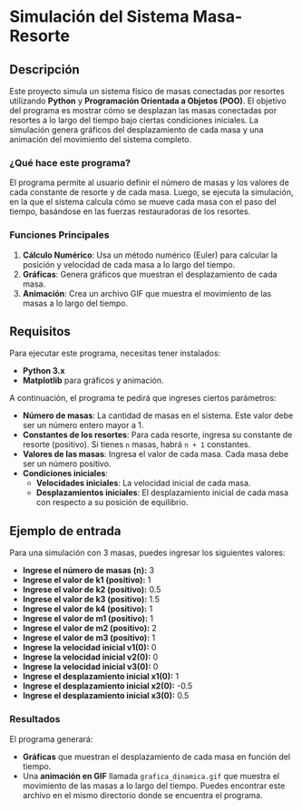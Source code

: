 
# Simulación del Sistema Masa-Resorte

## Descripción
Este proyecto simula un sistema físico de masas conectadas por resortes utilizando **Python** y **Programación Orientada a Objetos (POO)**. El objetivo del programa es mostrar cómo se desplazan las masas conectadas por resortes a lo largo del tiempo bajo ciertas condiciones iniciales. La simulación genera gráficos del desplazamiento de cada masa y una animación del movimiento del sistema completo.

### ¿Qué hace este programa?
El programa permite al usuario definir el número de masas y los valores de cada constante de resorte y de cada masa. Luego, se ejecuta la simulación, en la que el sistema calcula cómo se mueve cada masa con el paso del tiempo, basándose en las fuerzas restauradoras de los resortes. 

### Funciones Principales
1. **Cálculo Numérico**: Usa un método numérico (Euler) para calcular la posición y velocidad de cada masa a lo largo del tiempo.
2. **Gráficas**: Genera gráficos que muestran el desplazamiento de cada masa.
3. **Animación**: Crea un archivo GIF que muestra el movimiento de las masas a lo largo del tiempo.

## Requisitos
Para ejecutar este programa, necesitas tener instalados:
- **Python 3.x**
- **Matplotlib** para gráficos y animación.

A continuación, el programa te pedirá que ingreses ciertos parámetros:

- **Número de masas**: La cantidad de masas en el sistema. Este valor debe ser un número entero mayor a 1.
- **Constantes de los resortes**: Para cada resorte, ingresa su constante de resorte (positivo). Si tienes `n` masas, habrá `n + 1` constantes.
- **Valores de las masas**: Ingresa el valor de cada masa. Cada masa debe ser un número positivo.
- **Condiciones iniciales**:
  - **Velocidades iniciales**: La velocidad inicial de cada masa.
  - **Desplazamientos iniciales**: El desplazamiento inicial de cada masa con respecto a su posición de equilibrio.

## Ejemplo de entrada
Para una simulación con 3 masas, puedes ingresar los siguientes valores:

- **Ingrese el número de masas (n):** 3
- **Ingrese el valor de k1 (positivo):** 1
- **Ingrese el valor de k2 (positivo):** 0.5
- **Ingrese el valor de k3 (positivo):** 1.5
- **Ingrese el valor de k4 (positivo):** 1
- **Ingrese el valor de m1 (positivo):** 1
- **Ingrese el valor de m2 (positivo):** 2
- **Ingrese el valor de m3 (positivo):** 1
- **Ingrese la velocidad inicial v1(0):** 0
- **Ingrese la velocidad inicial v2(0):** 0
- **Ingrese la velocidad inicial v3(0):** 0
- **Ingrese el desplazamiento inicial x1(0):** 1
- **Ingrese el desplazamiento inicial x2(0):** -0.5
- **Ingrese el desplazamiento inicial x3(0):** 0.5

### Resultados
El programa generará:

- **Gráficas** que muestran el desplazamiento de cada masa en función del tiempo.
- Una **animación en GIF** llamada `grafica_dinamica.gif` que muestra el movimiento de las masas a lo largo del tiempo. Puedes encontrar este archivo en el mismo directorio donde se encuentra el programa.






